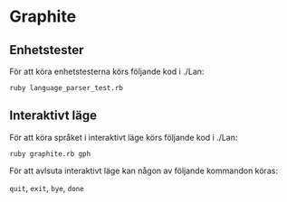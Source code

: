 # Graphite

## Enhetstester
För att köra enhetstesterna körs följande kod i ./Lan:

`ruby language_parser_test.rb`

## Interaktivt läge
För att köra språket i interaktivt läge körs följande kod i ./Lan:

`ruby graphite.rb gph`

För att avlsuta interaktivt läge kan någon av följande kommandon köras:

`quit`, `exit`, `bye`, `done`


